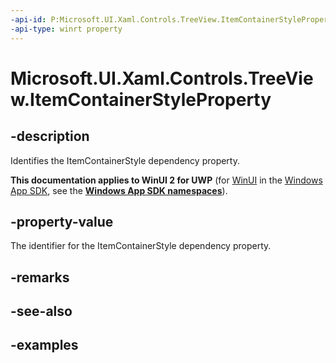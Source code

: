 ```yaml
---
-api-id: P:Microsoft.UI.Xaml.Controls.TreeView.ItemContainerStyleProperty
-api-type: winrt property
---
```

<!-- Property syntax.
public DependencyProperty ItemContainerStyleProperty { get; }
-->

# Microsoft.UI.Xaml.Controls.TreeView.ItemContainerStyleProperty


## -description

Identifies the ItemContainerStyle dependency property.


**This documentation applies to WinUI 2 for UWP** (for [WinUI](/windows/apps/winui/winui3/) in the [Windows App SDK](/windows/apps/windows-app-sdk/), see the **[Windows App SDK namespaces](/windows/windows-app-sdk/api/winrt/)**).

## -property-value

The identifier for the ItemContainerStyle dependency property.


## -remarks


## -see-also


## -examples


